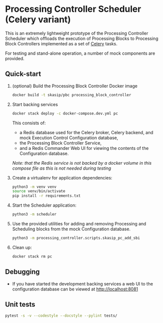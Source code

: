 # Processing Controller Scheduler (Celery variant)

This is an extremely lightweight prototype of the Processing Controller
Scheduler which offloads the execution of Processing Blocks to Processing
Block Controllers implemented as a set of 
[Celery](http://www.celeryproject.org/) tasks.

For testing and stand-alone operation, a number of mock components are 
provided.


## Quick-start


1. (optional) Build the Processing Block Controller Docker image
   
   ```bash
   docker build -t skasip/pbc processing_block_controller
   ```

1.  Start backing services

    ```bash
    docker stack deploy -c docker-compose.dev.yml pc
    ```
    
    This consists of:
    
    - a Redis database used for the Celery broker, Celery
      backend, and mock Execution Control Configuration database,
    - the Processing Block Controller Service,
    - and a Redis Commander Web UI for viewing the contents of the 
      Configuration database.
    
    *Note: that the Redis service is not backed by a docker volume in this
     compose file as this is not needed during testing*

1.  Create a virtualenv for application dependencies:

    ```bash
    python3 -m venv venv    
    source venv/bin/activate
    pip install -r requirements.txt
    ```

1. Start the Scheduler application:

    ```bash
    python3 -m scheduler
    ```

1.  Use the provided utilities for adding and removing Processing and Scheduling
    blocks from the mock Configuration database.

    ```bash
    python3 -m processing_controller.scripts.skasip_pc_add_sbi
    ```

1.  Clean up:

    ```bash
    docker stack rm pc
    ```
    
## Debugging

* If you have started the development backing services a web UI to the 
  configuration database can be viewed at <http://localhost:8081>


## Unit tests

```bash
pytest -s -v --codestyle --docstyle --pylint tests/
```
